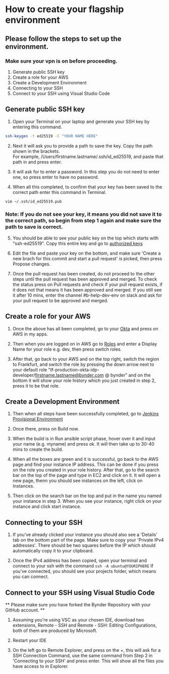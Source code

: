 # How to create your flagship environment
## Please follow the steps to set up the environment.
### **Make sure your vpn is on before proceeding.**
  1. Generate public SSH key
  2. Create a role for your AWS
  3. Create a Development Environment
  4. Connecting to your SSH
  5. Connect to your SSH using Visual Studio Code
  
## Generate public SSH key
  1. Open your Terminal on your laptop and generate your SSH key by entering this command.
 ```bash
 ssh-keygen -t ed25519 -C "YOUR NAME HERE"
```
  2. Next it will ask you to provide a path to save the key. Copy the path shown in the brackets. 
 <br /> For example, /Users/firstname.lastname/.ssh/id_ed25519, and paste that path in and press enter.
 
  3. It will ask for to enter a password. In this step you do not need to enter one, so press enter to have no password.
 
  4. When all this completed, to confirm that your key has been saved to the correct path enter this command in Terminal.
  ```bash
  vim ~/.ssh/id_ed25519.pub
  ```
  
  ### **Note: If you do not see your key, it means you did not save it to the correct path, so begin from step 1 again and make sure the path to save is correct.**
  
  5. You should be able to see your public key on the top which starts with "ssh-ed25519". Copy this entire key and go to [authorized keys](https://github.com/Bynder/env-provisioning-scripts/blob/master/user_access/authorized_keys)
  
  6. Edit the file and paste your key on the bottom, and make sure 'Create a new brach for this commit and start a pull request' is picked, then press Propose changes.
  
  7. Once the pull request has been created, do not proceed to the other steps until the pull request has been approved and merged. To check the status press on Pull requests and check if your pull request exists, if it does not that means it has been approved and merged. If you still see it after 10 mins, enter the channel #b-help-dev-env on slack and ask for your pull request to be approved and merged.
  
## Create a role for your AWS

  1. Once the above has all been completed, go to your [Okta](https://bynder.okta.com/app/UserHome) and press on AWS in my apps.
  
  2. Then when you are logged on in AWS go to [Roles](https://signin.aws.amazon.com/switchrole?roleName=tf-development-cross-account-iam-developer&account=bynder-development) and enter a Display Name for your role e.g. dev, then press switch roles.
  
  3. After that, go back to your AWS and on the top right, switch the region to Frankfurt, and switch the role by pressing the down arrow next to your default role "tf-production-okta-idp-developer/firstname.lastname@bynder.com @ bynder" and on the bottom it will show your role history which you just created in step 2, press it to be that role.

## Create a Development Environment

  1. Then when all steps have been successfully completed, go to [Jenkins Provisional Environment](https://jenkins.shared.eu-west-1.bynder.cloud/job/bynder-github/job/env-provisioning-scripts/job/master/)
  
  2. Once there, press on Build now.
  
  3. When the build is in Run ansible script phase, hover over it and input your name (e.g. myname) and press ok. It will then take up to 30-40 mins to create the build.
  
  4. When all the boxes are green and it is successful, go back to the AWS page and find your instance IP address. This can be done if you press on the role you created in your role history. After that, go to the search bar on the top of the page and type in EC2 and click on it. It will open a new page, thenn you should see instances on the left, click on Instances. 
  
  5. Then click on the search bar on the top and put in the name you named your instance in step 3. When you see your instance, right click on your instance and click start instance.
  
  ## Connecting to your SSH
  
  1. If you've already clicked your instance you should also see a 'Details' tab on the bottom part of the page. Make sure to copy your 'Private IPv4 addresses'. There should be two squares before the IP which should automatically copy it to your clipboard.
  
  2. Once the IPv4 address has been copied, open your terminal and connect to your ssh with the command ``` ssh -A ubuntu@YOURIPHERE ``` If you've connected, you should see your projects folder, which means you can connect.
  
  ## Connect to your SSH using Visual Studio Code
  
  ** Please make sure you have forked the Bynder Repository with your GitHub account. **
  
  1. Assuming you're using VSC as your chosen IDE, download two extensions, Remote - SSH and Remote - SSH: Editing Configurations, both of them are produced by Microsoft.
  
  2. Restart your IDE
  
  3. On the left go to Remote Explorer, and press on the +, this will ask for a SSH Connection Command, use the same command from Step 2 in 'Connecting to your SSH' and press enter. This will show all the files you have access to in Explorer.
